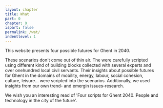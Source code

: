 ```yaml
---
layout: chapter
title: What
part: 0
chapter: 0
ispart: false
permalink: /wat/
indentlevel: 1
---
```

This website presents four possible futures for Ghent in 2040.

These scenarios don't come out of thin air. The were carefully scripted using different kind of building blocks collected with several experts and over onehundred local civil servants. Their insights about possible futures for Ghent in the domains of mobility, energy, labour, social cohesion, culture, leisure... were scripted into the scenarios. Additionally, we used insights from our own trend- and emergin issues-research.

We wish you an interesting read of 'Four scripts for Ghent 2040. People and technology in the city of the future'.
